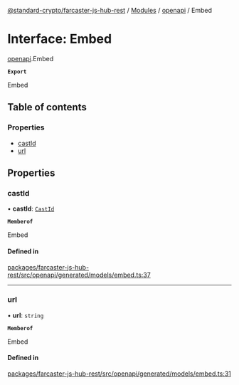 [@standard-crypto/farcaster-js-hub-rest](../README.md) / [Modules](../modules.md) / [openapi](../modules/openapi.md) / Embed

# Interface: Embed

[openapi](../modules/openapi.md).Embed

**`Export`**

Embed

## Table of contents

### Properties

- [castId](openapi.Embed.md#castid)
- [url](openapi.Embed.md#url)

## Properties

### castId

• **castId**: [`CastId`](openapi.CastId.md)

**`Memberof`**

Embed

#### Defined in

[packages/farcaster-js-hub-rest/src/openapi/generated/models/embed.ts:37](https://github.com/standard-crypto/farcaster-js/blob/main/packages/farcaster-js-hub-rest/src/openapi/generated/models/embed.ts#L37)

___

### url

• **url**: `string`

**`Memberof`**

Embed

#### Defined in

[packages/farcaster-js-hub-rest/src/openapi/generated/models/embed.ts:31](https://github.com/standard-crypto/farcaster-js/blob/main/packages/farcaster-js-hub-rest/src/openapi/generated/models/embed.ts#L31)
